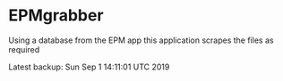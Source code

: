 # EPMgrabber
Using a database from the EPM app this application scrapes the files as required


Latest backup: Sun Sep 1 14:11:01 UTC 2019
